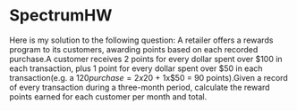 # SpectrumHW
Here is my solution to the following question:
      A retailer offers a rewards program to its customers, awarding points based on each recorded purchase.A customer receives 2 points for every dollar spent over $100 in each transaction, plus 1 point for every dollar spent    over $50 in each transaction(e.g. a $120 purchase = 2x$20 + 1x$50 = 90 points).Given a record of every transaction during a three-month period, calculate the reward points earned for each customer per month and total.
